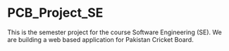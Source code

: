 # PCB_Project_SE

This is the semester project for the course Software Engineering (SE). 
We are building a web based application for Pakistan Cricket Board.
